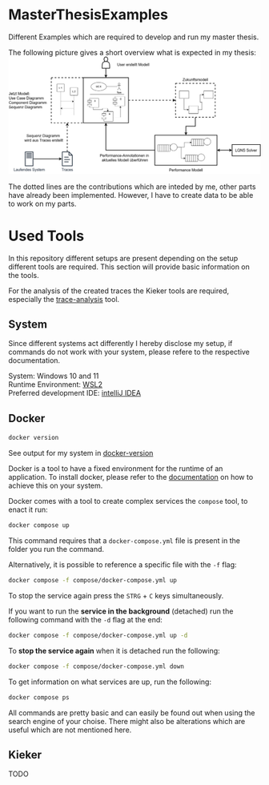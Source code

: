 # MasterThesisExamples
Different Examples which are required to develop and run my master thesis.

The following picture gives a short overview what is expected in my thesis:
![Masterarbeit.drawio.png](documentation%2Fimages%2FMasterarbeit.drawio.png)

The dotted lines are the contributions which are inteded by me, 
other parts have already been implemented.
However, I have to create data to be able to work on my parts.


# Used Tools

In this repository different setups are present depending on the setup different tools are required.
This section will provide basic information on the tools. 

For the analysis of the created traces the Kieker tools are required, especially the [trace-analysis](https://kieker-monitoring.readthedocs.io/en/latest/kieker-tools/Trace-Analysis-Tool.html#kieker-tools-trace-analysis-tool) tool.

## System

Since different systems act differently I hereby disclose my setup, 
if commands do not work with your system, please refere to the respective documentation.

System: Windows 10 and 11 \
Runtime Environment: [WSL2](https://learn.microsoft.com/en-us/windows/wsl/about) \
Preferred development IDE: [intelliJ IDEA](https://www.jetbrains.com/idea/) 

## Docker

````bash
docker version
````
See output for my system in [docker-version](documentation/docker-version.md)

Docker is a tool to have a fixed environment for the runtime of an application.
To install docker, please refer to the [documentation](https://docs.docker.com/get-docker/) on how to achieve this on your system.

Docker comes with a tool to create complex services the `compose` tool, to enact it run: 
```bash
docker compose up 
```
This command requires that a `docker-compose.yml` file is present in the folder you run the command.

Alternatively, it is possible to reference a specific file with the `-f` flag:
```bash
docker compose -f compose/docker-compose.yml up
```

To stop the service again press the `STRG` + `C` keys simultaneously.

If you want to run the **service in the background** (detached) run the following command with the `-d` flag at the end:
```bash
docker compose -f compose/docker-compose.yml up -d
```

To **stop the service again** when it is detached run the following:
```bash
docker compose -f compose/docker-compose.yml down
```

To get information on what services are up, run the following:
```bash
docker compose ps
```

All commands are pretty basic and can easily be found out when using the search engine of your choise.
There might also be alterations which are useful which are not mentioned here.

## Kieker

TODO

